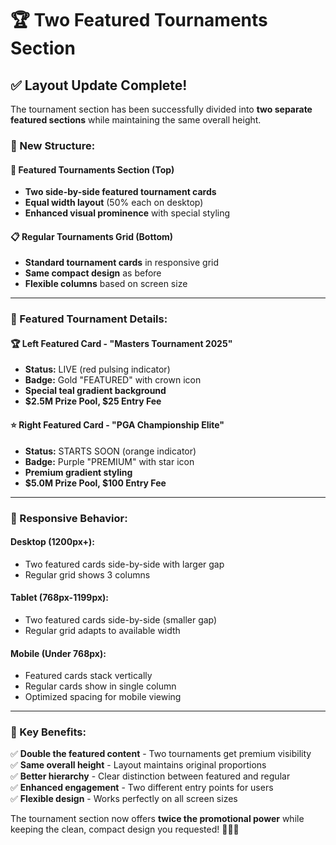 # 🏆 Two Featured Tournaments Section

## ✅ **Layout Update Complete!**

The tournament section has been successfully divided into **two separate featured sections** while maintaining the same overall height.

### **🎯 New Structure:**

#### **🌟 Featured Tournaments Section** (Top)
- **Two side-by-side featured tournament cards**
- **Equal width layout** (50% each on desktop)
- **Enhanced visual prominence** with special styling

#### **📋 Regular Tournaments Grid** (Bottom)
- **Standard tournament cards** in responsive grid
- **Same compact design** as before
- **Flexible columns** based on screen size

---

### **🎨 Featured Tournament Details:**

#### **🏆 Left Featured Card - "Masters Tournament 2025"**
- **Status:** LIVE (red pulsing indicator)
- **Badge:** Gold "FEATURED" with crown icon
- **Special teal gradient background**
- **$2.5M Prize Pool, $25 Entry Fee**

#### **⭐ Right Featured Card - "PGA Championship Elite"**
- **Status:** STARTS SOON (orange indicator)  
- **Badge:** Purple "PREMIUM" with star icon
- **Premium gradient styling**
- **$5.0M Prize Pool, $100 Entry Fee**

---

### **📱 Responsive Behavior:**

#### **Desktop (1200px+):**
- Two featured cards side-by-side with larger gap
- Regular grid shows 3 columns

#### **Tablet (768px-1199px):**
- Two featured cards side-by-side (smaller gap)
- Regular grid adapts to available width

#### **Mobile (Under 768px):**
- Featured cards stack vertically
- Regular cards show in single column
- Optimized spacing for mobile viewing

---

### **🎯 Key Benefits:**

✅ **Double the featured content** - Two tournaments get premium visibility  
✅ **Same overall height** - Layout maintains original proportions  
✅ **Better hierarchy** - Clear distinction between featured and regular  
✅ **Enhanced engagement** - Two different entry points for users  
✅ **Flexible design** - Works perfectly on all screen sizes  

The tournament section now offers **twice the promotional power** while keeping the clean, compact design you requested! 🏌️‍♂️✨